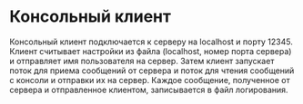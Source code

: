 # Консольный клиент

Консольный клиент подключается к серверу на localhost и порту 12345. 
Клиент считывает настройки из файла (localhost, номер порта сервера) и отправляет имя пользователя на сервер. 
Затем клиент запускает поток для приема сообщений от сервера и поток для чтения сообщений с консоли 
и отправки их на сервер. Каждое сообщение, полученное от сервера и отправленное клиентом, записывается 
в файл логирования.
